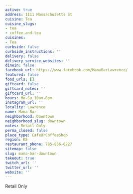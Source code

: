 ```yaml
---
active: true
address: 1111 Massachusetts St
cuisine: Tea
cuisine_slugs:
- tea
- coffee-and-tea
cuisines:
- Tea
curbside: false
curbside_instructions: ''
delivery: false
delivery_service_websites: ''
dinein: false
facebook_url: https://www.facebook.com/ManaBarLawrence/
featured: false
food_urls: []
giftcard: false
giftcard_notes: ''
giftcard_url: ''
hours: Mo-Su 10am-8pm
instagram_url: ''
locality: Lawrence
name: Mana Bar
neighborhood: Downtown
neighborhood_slug: downtown
notes: Retail Only
perma_closed: false
place_type: CafeOrCoffeeShop
region: KS
restaurant_phone: 785-856-8227
sitemap: false
slug: mana-bar-downtown
takeout: true
twitch_url: ''
twitter_url: ''
website: ''
---
```


Retail Only
